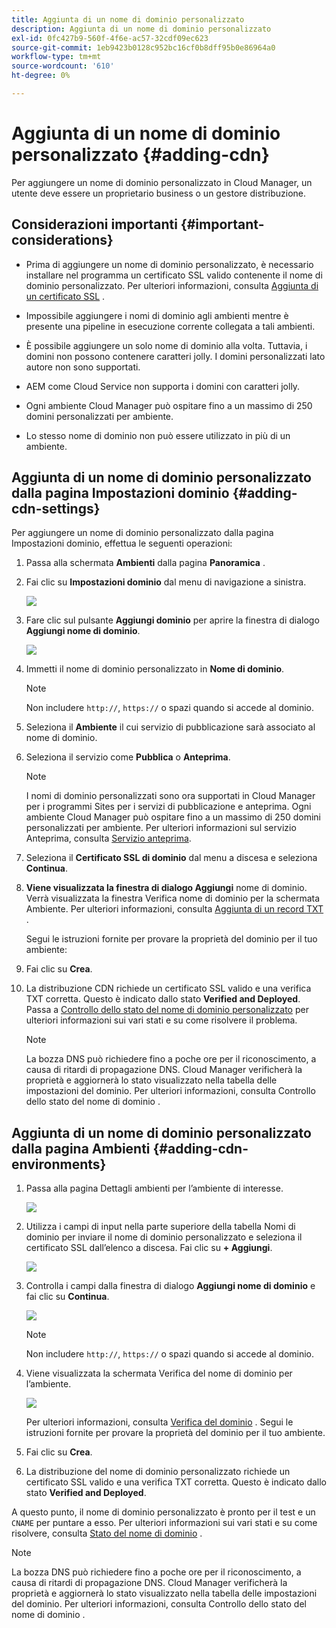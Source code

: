 ```yaml
---
title: Aggiunta di un nome di dominio personalizzato
description: Aggiunta di un nome di dominio personalizzato
exl-id: 0fc427b9-560f-4f6e-ac57-32cdf09ec623
source-git-commit: 1eb9423b0128c952bc16cf0b8dff95b0e86964a0
workflow-type: tm+mt
source-wordcount: '610'
ht-degree: 0%

---
```


# Aggiunta di un nome di dominio personalizzato {#adding-cdn}

Per aggiungere un nome di dominio personalizzato in Cloud Manager, un utente deve essere un proprietario business o un gestore distribuzione.

## Considerazioni importanti {#important-considerations}

* Prima di aggiungere un nome di dominio personalizzato, è necessario installare nel programma un certificato SSL valido contenente il nome di dominio personalizzato. Per ulteriori informazioni, consulta [Aggiunta di un certificato SSL](/help/implementing/cloud-manager/managing-ssl-certifications/add-ssl-certificate.md) .

* Impossibile aggiungere i nomi di dominio agli ambienti mentre è presente una pipeline in esecuzione corrente collegata a tali ambienti.

* È possibile aggiungere un solo nome di dominio alla volta. Tuttavia, i domini non possono contenere caratteri jolly. I domini personalizzati lato autore non sono supportati.

* AEM come Cloud Service non supporta i domini con caratteri jolly.

* Ogni ambiente Cloud Manager può ospitare fino a un massimo di 250 domini personalizzati per ambiente.

* Lo stesso nome di dominio non può essere utilizzato in più di un ambiente.

## Aggiunta di un nome di dominio personalizzato dalla pagina Impostazioni dominio {#adding-cdn-settings}

Per aggiungere un nome di dominio personalizzato dalla pagina Impostazioni dominio, effettua le seguenti operazioni:

1. Passa alla schermata **Ambienti** dalla pagina **Panoramica** .

1. Fai clic su **Impostazioni dominio** dal menu di navigazione a sinistra.

   ![](/help/implementing/cloud-manager/assets/cdn/cdn-create.png)

1. Fare clic sul pulsante **Aggiungi dominio** per aprire la finestra di dialogo **Aggiungi nome di dominio**.

   ![](/help/implementing/cloud-manager/assets/cdn/add-cdn1.png)

1. Immetti il nome di dominio personalizzato in **Nome di dominio**.

   >[!NOTE]
   >Non includere `http://`, `https://` o spazi quando si accede al dominio.

1. Seleziona il **Ambiente** il cui servizio di pubblicazione sarà associato al nome di dominio.

1. Seleziona il servizio come **Pubblica** o **Anteprima**.

   >[!NOTE]
   >I nomi di dominio personalizzati sono ora supportati in Cloud Manager per i programmi Sites per i servizi di pubblicazione e anteprima. Ogni ambiente Cloud Manager può ospitare fino a un massimo di 250 domini personalizzati per ambiente. Per ulteriori informazioni sul servizio Anteprima, consulta [Servizio anteprima](/help/implementing/cloud-manager/manage-environments.md#preview-service).

1. Seleziona il **Certificato SSL di dominio** dal menu a discesa e seleziona **Continua**.

1. **Viene visualizzata la finestra di dialogo Aggiungi** nome di dominio. Verrà visualizzata la finestra Verifica nome di dominio per la schermata Ambiente. Per ulteriori informazioni, consulta [Aggiunta di un record TXT](/help/implementing/cloud-manager/custom-domain-names/add-text-record.md) .

   Segui le istruzioni fornite per provare la proprietà del dominio per il tuo ambiente:

1. Fai clic su **Crea**.
1. La distribuzione CDN richiede un certificato SSL valido e una verifica TXT corretta. Questo è indicato dallo stato **Verified and Deployed**.
Passa a [Controllo dello stato del nome di dominio personalizzato](/help/implementing/cloud-manager/custom-domain-names/check-domain-name-status.md) per ulteriori informazioni sui vari stati e su come risolvere il problema.

   >[!NOTE]
   >La bozza DNS può richiedere fino a poche ore per il riconoscimento, a causa di ritardi di propagazione DNS. Cloud Manager verificherà la proprietà e aggiornerà lo stato visualizzato nella tabella delle impostazioni del dominio. Per ulteriori informazioni, consulta Controllo dello stato del nome di dominio .

## Aggiunta di un nome di dominio personalizzato dalla pagina Ambienti {#adding-cdn-environments}

1. Passa alla pagina Dettagli ambienti per l’ambiente di interesse.

   ![](/help/implementing/cloud-manager/assets/cdn/cdn-create4.png)

1. Utilizza i campi di input nella parte superiore della tabella Nomi di dominio per inviare il nome di dominio personalizzato e seleziona il certificato SSL dall’elenco a discesa. Fai clic su **+ Aggiungi**.

   ![](/help/implementing/cloud-manager/assets/cdn/cdn-create3.png)

1. Controlla i campi dalla finestra di dialogo **Aggiungi nome di dominio** e fai clic su **Continua**.

   ![](/help/implementing/cloud-manager/assets/cdn/cdn-create5.png)

   >[!NOTE]
   >Non includere `http://`, `https://` o spazi quando si accede al dominio.

1. Viene visualizzata la schermata Verifica del nome di dominio per l’ambiente.

   ![](/help/implementing/cloud-manager/assets/cdn/cdn-create6.png)

   Per ulteriori informazioni, consulta [Verifica del dominio](/help/implementing/cloud-manager/custom-domain-names/add-text-record.md) . Segui le istruzioni fornite per provare la proprietà del dominio per il tuo ambiente.

1. Fai clic su **Crea**.

1. La distribuzione del nome di dominio personalizzato richiede un certificato SSL valido e una verifica TXT corretta. Questo è indicato dallo stato **Verified and Deployed**.

A questo punto, il nome di dominio personalizzato è pronto per il test e un `CNAME` per puntare a esso. Per ulteriori informazioni sui vari stati e su come risolvere, consulta [Stato del nome di dominio](/help/implementing/cloud-manager/custom-domain-names/check-domain-name-status.md) .

>[!NOTE]
>La bozza DNS può richiedere fino a poche ore per il riconoscimento, a causa di ritardi di propagazione DNS. Cloud Manager verificherà la proprietà e aggiornerà lo stato visualizzato nella tabella delle impostazioni del dominio. Per ulteriori informazioni, consulta Controllo dello stato del nome di dominio .
